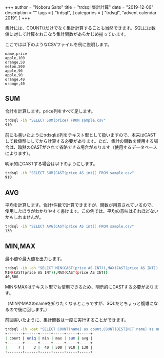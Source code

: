 +++
author = "Noboru Saito"
title = "trdsql 集計計算"
date = "2019-12-06"
description = ""
tags = [
    "trdsql",
]
categories = [
    "trdsql",
    "advent calendar 2019",
]
+++

集計には、COUNT()だけでなく集計計算することも当然できます。SQLには数値に対して計算をおこなう集計関数があらかじめ揃っています。

ここでは以下のようなCSVファイルを例に説明します。

```sample.csv
name,price
apple,100
orange,50
melon,500
apple,90
apple,90
orange,40
orange,40
```

## SUM

合計を計算します。price列をすべて足します。

```sh
trdsql -ih "SELECT SUM(price) FROM sample.csv"
910
```

前にも書いたようにtrdsqlは列をテキスト型として扱いますので、本来はCASTして数値型にしてから計算する必要があります。ただ、集計の関数を使用する場合は、暗黙のCASTがされて省略できる場合があります（使用するデータベースによります）。

明示的にCASTする場合は以下のようにします。

```sh
trdsql -ih "SELECT SUM(CAST(price AS int)) FROM sample.csv"
910
```

## AVG

平均を計算します。合計/件数で計算できますが、関数が用意されているので、使用したほうがわかりやすく書けます。この例では、平均の意味はそれほどないかもしれませんが。

```sh
trdsql -ih "SELECT AVG(CAST(price AS int)) FROM sample.csv"
130
```

## MIN,MAX

最小値や最大値を出力します。

```sh
trdsql -ih -oh "SELECT MIN(CAST(price AS INT)),MAX(CAST(price AS INT)) FROM sample.csv"
MIN(CAST(price AS INT)),MAX(CAST(price AS INT))
40,500
```

MINやMAXはテキスト型でも使用できるため、明示的にCASTする必要があります。

（MINやMAXのnameを知りたくなるところですが、SQLだとちょっと複雑になるので後に回します。）

前回書いたように、集計関数は一度に実行することができます。

```sh
trdsql -ih -oat "SELECT COUNT(name) as count,COUNT(DISTINCT name) as uniq, MIN(CAST(price AS INT)) AS min,MAX(CAST(price AS INT)) as max,SUM(CAST(price AS INT)) as sum,AVG(CAST(price AS INT)) as avg FROM sample.csv"
+-------+------+-----+-----+-----+-----+
| count | uniq | min | max | sum | avg |
+-------+------+-----+-----+-----+-----+
|     7 |    3 |  40 | 500 | 910 | 130 |
+-------+------+-----+-----+-----+-----+
```
